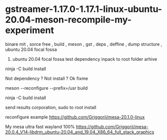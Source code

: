 # gstreamer-1.17.0-1.17.1-linux-ubuntu-20.04-meson-recompile-my-experiment
binare mit , sorce free , build , meson , gst , deps , deffine , dump structure , ubuntu 20.04 focal fossa

1) ubuntu 20.04 focal fossa test dependency inpack to root folder arhive

ninja -C build install

Not dependency ? Not install ? Ok fixme

meson --reconfigure --prefix=/usr build

ninja -C build install

send results corporation, sudo to root install 

reconfigure example https://github.com/Griggorii/mesa-20.1.0-linux

My mesa ultra fast wayland 100% https://github.com/Griggorii/mesa-20.0.4_V14-libdrm_ubuntu-20.04_and_19.04_X86_64_full_stack_graphics
